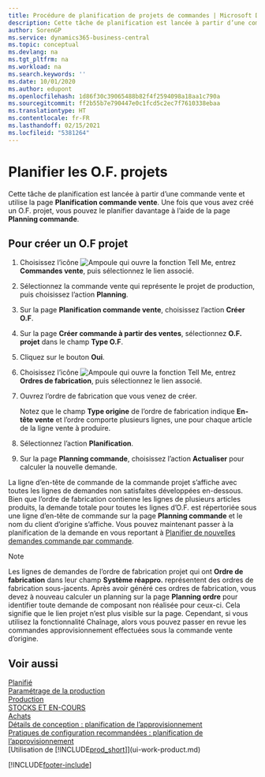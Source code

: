 ```yaml
---
title: Procédure de planification de projets de commandes | Microsoft Docs
description: Cette tâche de planification est lancée à partir d’une commande vente et utilise la page **Planification commande vente**. Une fois que vous avez créé un O.F. projet, vous pouvez le planifier davantage à l’aide de la page **Planning commande**.
author: SorenGP
ms.service: dynamics365-business-central
ms.topic: conceptual
ms.devlang: na
ms.tgt_pltfrm: na
ms.workload: na
ms.search.keywords: ''
ms.date: 10/01/2020
ms.author: edupont
ms.openlocfilehash: 1d86f30c39065488b82f4f2594098a18aa1c790a
ms.sourcegitcommit: ff2b55b7e790447e0c1fcd5c2ec7f7610338ebaa
ms.translationtype: HT
ms.contentlocale: fr-FR
ms.lasthandoff: 02/15/2021
ms.locfileid: "5381264"
---
```

# <a name="plan-project-orders"></a>Planifier les O.F. projets
Cette tâche de planification est lancée à partir d’une commande vente et utilise la page **Planification commande vente**. Une fois que vous avez créé un O.F. projet, vous pouvez le planifier davantage à l’aide de la page **Planning commande**.  

## <a name="to-create-a-project-production-order"></a>Pour créer un O.F projet  

1.  Choisissez l’icône ![Ampoule qui ouvre la fonction Tell Me](media/ui-search/search_small.png "Dites-moi ce que vous voulez faire"), entrez **Commandes vente**, puis sélectionnez le lien associé.  
2.  Sélectionnez la commande vente qui représente le projet de production, puis choisissez l’action **Planning**.  
4.  Sur la page **Planification commande vente**, choisissez l’action **Créer O.F**.  
5.  Sur la page **Créer commande à partir des ventes**, sélectionnez **O.F. projet** dans le champ **Type O.F**.  
6.  Cliquez sur le bouton **Oui**.  
7.  Choisissez l’icône ![Ampoule qui ouvre la fonction Tell Me](media/ui-search/search_small.png "Dites-moi ce que vous voulez faire"), entrez **Ordres de fabrication**, puis sélectionnez le lien associé.
8. Ouvrez l’ordre de fabrication que vous venez de créer.  

    Notez que le champ **Type origine** de l’ordre de fabrication indique **En-tête vente** et l’ordre comporte plusieurs lignes, une pour chaque article de la ligne vente à produire.  
9. Sélectionnez l’action **Planification**.
10. Sur la page **Planning commande**, choisissez l’action **Actualiser** pour calculer la nouvelle demande.  

La ligne d’en-tête de commande de la commande projet s’affiche avec toutes les lignes de demandes non satisfaites développées en-dessous. Bien que l’ordre de fabrication contienne les lignes de plusieurs articles produits, la demande totale pour toutes les lignes d’O.F. est répertoriée sous une ligne d’en-tête de commande sur la page **Planning commande** et le nom du client d’origine s’affiche. Vous pouvez maintenant passer à la planification de la demande en vous reportant à [Planifier de nouvelles demandes commande par commande](production-how-to-plan-for-new-demand.md).  

> [!NOTE]  
>  Les lignes de demandes de l’ordre de fabrication projet qui ont **Ordre de fabrication** dans leur champ **Système réappro.** représentent des ordres de fabrication sous-jacents. Après avoir généré ces ordres de fabrication, vous devez à nouveau calculer un planning sur la page **Planning ordre** pour identifier toute demande de composant non réalisée pour ceux-ci. Cela signifie que le lien projet n’est plus visible sur la page. Cependant, si vous utilisez la fonctionnalité Chaînage, alors vous pouvez passer en revue les commandes approvisionnement effectuées sous la commande vente d’origine.  

## <a name="see-also"></a>Voir aussi
[Planifié](production-planning.md)   
[Paramétrage de la production](production-configure-production-processes.md)  
[Production](production-manage-manufacturing.md)    
[STOCKS ET EN-COURS](inventory-manage-inventory.md)  
[Achats](purchasing-manage-purchasing.md)  
[Détails de conception : planification de l’approvisionnement](design-details-supply-planning.md)   
[Pratiques de configuration recommandées : planification de l’approvisionnement](setup-best-practices-supply-planning.md)  
[Utilisation de [!INCLUDE[prod_short](includes/prod_short.md)]](ui-work-product.md)


[!INCLUDE[footer-include](includes/footer-banner.md)]